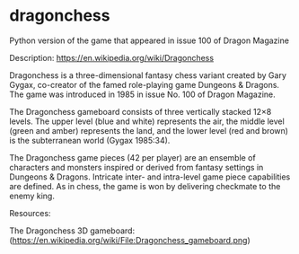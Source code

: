 # dragonchess
Python version of the game that appeared in issue 100 of Dragon Magazine

Description: https://en.wikipedia.org/wiki/Dragonchess

Dragonchess is a three-dimensional fantasy chess variant created by Gary Gygax, co-creator of the famed role-playing game Dungeons & Dragons. The game was introduced in 1985 in issue No. 100 of Dragon Magazine.

The Dragonchess gameboard consists of three vertically stacked 12×8 levels. The upper level (blue and white) represents the air, the middle level (green and amber) represents the land, and the lower level (red and brown) is the subterranean world (Gygax 1985:34).

The Dragonchess game pieces (42 per player) are an ensemble of characters and monsters inspired or derived from fantasy settings in Dungeons & Dragons. Intricate inter- and intra-level game piece capabilities are defined. As in chess, the game is won by delivering checkmate to the enemy king.

Resources:

The Dragonchess 3D gameboard: (https://en.wikipedia.org/wiki/File:Dragonchess_gameboard.png)
